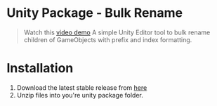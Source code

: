 # Unity Package - Bulk Rename
> Watch this [video demo](link)
A simple Unity Editor tool to bulk rename children of GameObjects with prefix 
and index formatting.

# Installation
1. Download the latest stable release from [here](link)
2. Unzip files into you're unity package folder.


